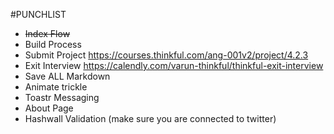 #PUNCHLIST


* ~~Index Flow~~
* Build Process
* Submit Project <https://courses.thinkful.com/ang-001v2/project/4.2.3>
* Exit Interview <https://calendly.com/varun-thinkful/thinkful-exit-interview>
* Save ALL Markdown
* Animate trickle
* Toastr Messaging
* About Page
* Hashwall Validation (make sure you are connected to twitter)
